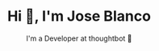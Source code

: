 <h1 align="center">Hi 👋, I'm Jose Blanco</h1>
<p align="center"> I'm a Developer at thoughtbot 🤖<p>
